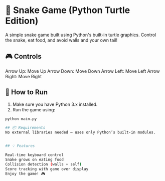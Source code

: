# 🐍 Snake Game (Python Turtle Edition)

A simple snake game built using Python's built-in turtle graphics. Control the snake, eat food, and avoid walls and your own tail!



## 🎮 Controls

Arrow Up: Move Up
Arrow Down: Move Down
Arrow Left: Move Left
Arrow Right: Move Right


## 🚀 How to Run

1. Make sure you have Python 3.x installed.
2. Run the game using:

```bash
python main.py

## 📦 Requirements
No external libraries needed — uses only Python’s built-in modules.


## 💡 Features

Real-time keyboard control
Snake grows on eating food
Collision detection (walls + self)
Score tracking with game over display
Enjoy the game! 🎮
